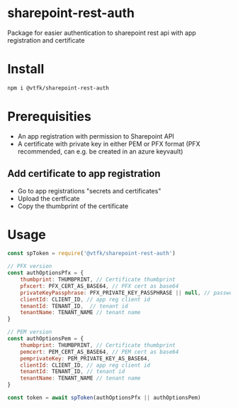 # sharepoint-rest-auth
Package for easier authentication to sharepoint rest api with app registration and certificate

# Install
```bash
npm i @vtfk/sharepoint-rest-auth
```

# Prerequisities
- An app registration with permission to Sharepoint API
- A certificate with private key in either PEM or PFX format (PFX recommended, can e.g. be created in an azure keyvault)

## Add certificate to app registration
- Go to app registrations "secrets and certificates"
- Upload the certficate
- Copy the thumbprint of the certificate

# Usage
```js
const spToken = require('@vtfk/sharepoint-rest-auth')

// PFX version
const authOptionsPfx = {
    thumbprint: THUMBPRINT, // Certificate thumbprint
    pfxcert: PFX_CERT_AS_BASE64, // PFX cert as base64
    privateKeyPassphrase: PFX_PRIVATE_KEY_PASSPHRASE || null, // password for private key if needed
    clientId: CLIENT_ID, // app reg client id
    tenantId: TENANT_ID,  // tenant id
    tenantName: TENANT_NAME // tenant name
}

// PEM version
const authOptionsPem = {
    thumbprint: THUMBPRINT, // Certificate thumbprint
    pemcert: PEM_CERT_AS_BASE64, // PEM cert as base64
    pemprivateKey: PEM_PRIVATE_KEY_AS_BASE64,
    clientId: CLIENT_ID, // app reg client id
    tenantId: TENANT_ID, // tenant id
    tenantName: TENANT_NAME // tenant name
}

const token = await spToken(authOptionsPfx || authOptionsPem)

```


